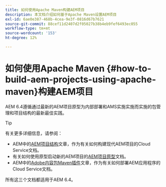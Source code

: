 ```yaml
---
title: 如何使用Apache Maven构建AEM项目
description: 本文档介绍如何基于Apache Maven设置AEM项目
exl-id: 6ae0e387-468b-4cea-9e3f-0816d67b7621
source-git-commit: 88cef11d2407d2f05027b38b4eb9fef6493ec055
workflow-type: tm+mt
source-wordcount: '153'
ht-degree: 12%

---
```


# 如何使用Apache Maven {#how-to-build-aem-projects-using-apache-maven}构建AEM项目

AEM 6.4遵循通过最新的AEM项目原型为内部部署和AMS实施实施而实施的包管理和项目结构的最新最佳实践。

>[!TIP]
>
>有关更多详细信息，请参阅：
>
>* AEM中的[AEM项目结构](https://docs.adobe.com/content/help/zh-Hans/experience-manager-cloud-service/implementing/developing/aem-project-content-package-structure.html)文章，作为有关如何构建现代AEM项目的Cloud Service文档。
>* 有关如何使用原型启动新的AEM项目的[AEM项目原型](https://docs.adobe.com/content/help/zh-Hans/experience-manager-core-components/using/developing/archetype/overview.html)文档。
>* AEM中的[Adobe内容包Maven插件](https://experienceleague.adobe.com/docs/experience-manager-cloud-service/implementing/developer-tools/maven-plugin.html?lang=en#developer-tools)文章，作为有关如何部署AEM应用程序的Cloud Service文档。

>
>
所有这三个文档都适用于AEM 6.4。
